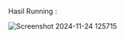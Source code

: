 Hasil Running :

![Screenshot 2024-11-24 125715](https://github.com/user-attachments/assets/0b43e49f-534b-42af-9395-a491f1cb5c23)
